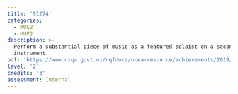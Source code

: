 ```yaml
---
title: '91274'
categories:
  - MUS2
  - MUP2
description: >-
  Perform a substantial piece of music as a featured soloist on a second
  instrument.
pdf: 'https://www.nzqa.govt.nz/nqfdocs/ncea-resource/achievements/2019/as91274.pdf'
level: '2'
credits: '3'
assessment: Internal
---
```


